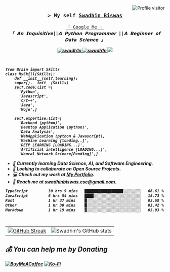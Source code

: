 <a href="https://komarev.com/ghpvc/?username=swadhinbiswas">
  <img align="right" src="https://komarev.com/ghpvc/?username=swadhinbiswas" alt="Profile visitor" />
</a>
<!-- <a href="https://komarev.com/ghpvc/?username=swadhinbiswas">
  <img align="left" src="https://img.shields.io/badge/wrote%20lines%20of%20code-97k-brightgreen" alt="I wrote" />
</a> -->
<!-- Intro  -->
<h3 align="center">
        <samp>&gt; My self
                <b><a target="_blank" href="#">Swadhin Biswas</a></b>
        </samp>
</h3>

<p align="center"> 
  <samp>
    <a href="https://www.google.com/search?q=swadhin+biswas">「 Google Me 」</a>
    <br>
   <b> <i> 「 𝗔𝗻 𝗜𝗻𝗾𝘂𝗶𝘀𝗶𝘁𝗶𝘃𝗲||𝗔 𝗣𝘆𝘁𝗵𝗼𝗻 𝗣𝗿𝗼𝗴𝗿𝗮𝗺𝗺𝗲𝗿 ||𝗔 𝗕𝗲𝗴𝗶𝗻𝗻𝗲𝗿 𝗼𝗳 𝗗𝗮𝘁𝗮 𝗦𝗰𝗶𝗲𝗻𝗰𝗲 」<br> 
   
    
  </samp>
</p>

<p align="center">
 <a href="#" target="blank">
  <img src="https://img.shields.io/badge/Website-DC143C?style=for-the-badge&logo=medium&logoColor=white" alt="swadh1n" />
 </a>
<a href="https://linkedin.com/in/swadh1n" target="_blank">
  <img src="https://img.shields.io/badge/LinkedIn-0077B5?style=for-the-badge&logo=linkedin&logoColor=white" alt="swadh1n"/>
 </a>
 <a href="https://twitter.com/swadh1n" target="_blank">
  <img src="https://img.shields.io/badge/Twitter-1DA1F2?style=for-the-badge&logo=twitter&logoColor=white" />
 </a>
 
</p>
<br />

<!-- About Section -->

```pyhton3
from Brain import Skills
class MySkill(Skills):
    def __init__(self,learning):
    super().__init__(Skills)
    self.code:list =[
      'Python',
      'Javascript',
      'C/C++',
      'Java',
      'Mojo',]

    self.expertise:list=[
      'Backend (python)',
      'Desktop Application (python)',
      'Data Analysis',
      'WebApplication (python & Javascript),
      'Machine Learning [loading..]',
      'DEEP LEARNING [LOADING...]',
      'Artificial intelligence [LOADING...]',
      'Neural Network Science[Pending]',]

```


- 🌱 Currently learning **Data Science, AI, and Software Engineering**.
- 🤝 Looking to collaborate on **Open Source Projects**.
- 💻 Check out my work at **[My Portfolio](https://swadhin.my.id)**.
- 📧 Reach me at **[swadhinbiswas.cse@gmail.com](mailto:swadhinbiswas.cse@gmail.com)**.









<!--START_SECTION:waka-->

```txt
TypeScript         30 hrs 9 mins   █████████████████░░░░░░░░   68.61 %
JavaScript         6 hrs 54 mins   ████░░░░░░░░░░░░░░░░░░░░░   15.73 %
Rust               1 hr 37 mins    █░░░░░░░░░░░░░░░░░░░░░░░░   03.68 %
Other              1 hr 30 mins    █░░░░░░░░░░░░░░░░░░░░░░░░   03.42 %
Markdown           1 hr 19 mins    ▓░░░░░░░░░░░░░░░░░░░░░░░░   03.03 %
```

<!--END_SECTION:waka-->

```


```

<table>
  <tr>
    <td>
      <a href="https://github-readme-streak-stats.herokuapp.com/?user=swadhinbiswas&theme=dracula&hide_border=true">
        <img src="https://streak-stats.demolab.com/?user=swadhinbiswas&theme=dracula&hide_border=true" alt="GitHub Streak" />
      </a>
    </td>
    <td align="right">
      <img src="https://github-readme-stats.vercel.app/api?username=swadhinbiswas&show_icons=true&bg_color=00000000&hide_border=true" alt="Swadhin's GitHub stats" />
    </td>
  </tr>
</table>







 ## 💰 You can help me by Donating
  [![BuyMeACoffee](https://img.shields.io/badge/Buy%20Me%20a%20Coffee-ffdd00?style=for-the-badge&logo=buy-me-a-coffee&logoColor=black)](https://buymeacoffee.com/swadhinbiswas) [![Ko-Fi](https://img.shields.io/badge/Ko--fi-F16061?style=for-the-badge&logo=ko-fi&logoColor=white)](https://ko-fi.com/swadhinbiswas) 
